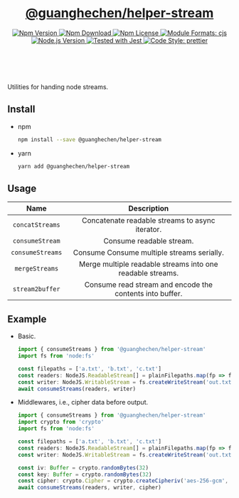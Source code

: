 <header>
  <h1 align="center">
    <a href="https://github.com/guanghechen/node-scaffolds/tree/release-5.x.x/packages/helper-stream#readme">@guanghechen/helper-stream</a>
  </h1>
  <div align="center">
    <a href="https://www.npmjs.com/package/@guanghechen/helper-stream">
      <img
        alt="Npm Version"
        src="https://img.shields.io/npm/v/@guanghechen/helper-stream.svg"
      />
    </a>
    <a href="https://www.npmjs.com/package/@guanghechen/helper-stream">
      <img
        alt="Npm Download"
        src="https://img.shields.io/npm/dm/@guanghechen/helper-stream.svg"
      />
    </a>
    <a href="https://www.npmjs.com/package/@guanghechen/helper-stream">
      <img
        alt="Npm License"
        src="https://img.shields.io/npm/l/@guanghechen/helper-stream.svg"
      />
    </a>
    <a href="#install">
      <img
        alt="Module Formats: cjs"
        src="https://img.shields.io/badge/module_formats-cjs-green.svg"
      />
    </a>
    <a href="https://github.com/nodejs/node">
      <img
        alt="Node.js Version"
        src="https://img.shields.io/node/v/@guanghechen/helper-stream"
      />
    </a>
    <a href="https://github.com/facebook/jest">
      <img
        alt="Tested with Jest"
        src="https://img.shields.io/badge/tested_with-jest-9c465e.svg"
      />
    </a>
    <a href="https://github.com/prettier/prettier">
      <img
        alt="Code Style: prettier"
        src="https://img.shields.io/badge/code_style-prettier-ff69b4.svg?style=flat-square"
      />
    </a>
  </div>
</header>
<br/>

Utilities for handing node streams.


## Install

* npm

  ```bash
  npm install --save @guanghechen/helper-stream
  ```

* yarn

  ```bash
  yarn add @guanghechen/helper-stream
  ```

## Usage

Name              | Description
:----------------:|:----------------------------------------------------------:
`concatStreams`   | Concatenate readable streams to async iterator.
`consumeStream`   | Consume readable stream. 
`consumeStreams`  | Consume Consume multiple streams serially.
`mergeStreams`    | Merge multiple readable streams into one readable streams.
`stream2buffer`   | Consume read stream and encode the contents into buffer.


## Example

* Basic.

  ```typescript
  import { consumeStreams } from '@guanghechen/helper-stream'
  import fs from 'node:fs'

  const filepaths = ['a.txt', 'b.txt', 'c.txt']
  const readers: NodeJS.ReadableStream[] = plainFilepaths.map(fp => fs.createReadStream(fp))
  const writer: NodeJS.WritableStream = fs.createWriteStream('out.txt')
  await consumeStreams(readers, writer)
  ```


* Middlewares, i.e., cipher data before output.

  ```typescript
  import { consumeStreams } from '@guanghechen/helper-stream'
  import crypto from 'crypto'
  import fs from 'node:fs'

  const filepaths = ['a.txt', 'b.txt', 'c.txt']
  const readers: NodeJS.ReadableStream[] = plainFilepaths.map(fp => fs.createReadStream(fp))
  const writer: NodeJS.WritableStream = fs.createWriteStream('out.txt')

  const iv: Buffer = crypto.randomBytes(32)
  const key: Buffer = crypto.randomBytes(32)
  const cipher: crypto.Cipher = crypto.createCipheriv('aes-256-gcm', key, iv)
  await consumeStreams(readers, writer, cipher)
  ```


[homepage]: https://github.com/guanghechen/node-scaffolds/tree/release-5.x.x/packages/helper-stream#readme
